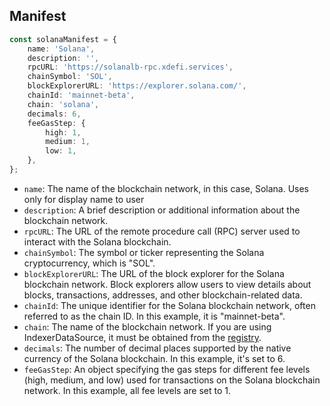 ## Manifest

```typescript
const solanaManifest = {
    name: 'Solana',
    description: '',
    rpcURL: 'https://solanalb-rpc.xdefi.services',
    chainSymbol: 'SOL',
    blockExplorerURL: 'https://explorer.solana.com/',
    chainId: 'mainnet-beta',
    chain: 'solana',
    decimals: 6,
    feeGasStep: {
        high: 1,
        medium: 1,
        low: 1,
    },
};
```

- `name`: The name of the blockchain network, in this case, Solana. Uses only for display name to user
- `description`: A brief description or additional information about the blockchain network.
- `rpcURL`: The URL of the remote procedure call (RPC) server used to interact with the Solana blockchain.
- `chainSymbol`: The symbol or ticker representing the Solana cryptocurrency, which is "SOL".
- `blockExplorerURL`: The URL of the block explorer for the Solana blockchain network. Block explorers allow users to view details about blocks, transactions, addresses, and other blockchain-related data.
- `chainId`: The unique identifier for the Solana blockchain network, often referred to as the chain ID. In this example, it is "mainnet-beta".
- `chain`: The name of the blockchain network. If you are using IndexerDataSource, it must be obtained from the [registry](https://github.com/XDeFi-tech/xdefi-registry/blob/main/chains.json).
- `decimals`: The number of decimal places supported by the native currency of the Solana blockchain. In this example, it's set to 6.
- `feeGasStep`: An object specifying the gas steps for different fee levels (high, medium, and low) used for transactions on the Solana blockchain network. In this example, all fee levels are set to 1.

